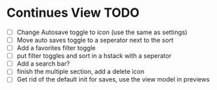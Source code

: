 #  Continues View TODO

- [ ] Change Autosave toggle to icon (use the same as settings)
- [ ] Move auto saves toggle to a seperator next to the sort
- [ ] Add a favorites filter toggle
- [ ] put filter toggles and sort in a hstack with a seperator
- [ ] Add a search bar?
- [ ] finish the multiple section, add a delete icon
- [ ] Get rid of the default init for saves, use the view model in previews
